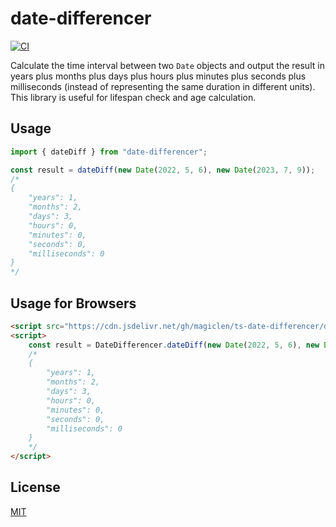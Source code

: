 date-differencer
==========

[![CI](https://github.com/magiclen/ts-date-differencer/actions/workflows/ci.yml/badge.svg)](https://github.com/magiclen/ts-date-differencer/actions/workflows/ci.yml)

Calculate the time interval between two `Date` objects and output the result in years plus months plus days plus hours plus minutes plus seconds plus milliseconds (instead of representing the same duration in different units). This library is useful for lifespan check and age calculation.

## Usage

```typescript
import { dateDiff } from "date-differencer";

const result = dateDiff(new Date(2022, 5, 6), new Date(2023, 7, 9));
/*
{
    "years": 1,
    "months": 2,
    "days": 3,
    "hours": 0,
    "minutes": 0,
    "seconds": 0,
    "milliseconds": 0
}
*/
```

## Usage for Browsers

```html
<script src="https://cdn.jsdelivr.net/gh/magiclen/ts-date-differencer/dist/date-differencer.min.js"></script>
<script>
    const result = DateDifferencer.dateDiff(new Date(2022, 5, 6), new Date(2023, 7, 9));
    /*
    {
        "years": 1,
        "months": 2,
        "days": 3,
        "hours": 0,
        "minutes": 0,
        "seconds": 0,
        "milliseconds": 0
    }
    */
</script>
```

## License

[MIT](LICENSE)